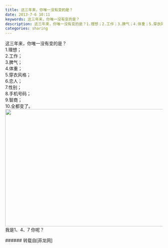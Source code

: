 ```yaml
---
title: 这三年来，你唯一没有变的是？
date: 2013-7-6 10:11
keywords: 这三年来，你唯一没有变的是？
description: 这三年来，你唯一没有变的是？1.理想；2.工作；3.脾气；4.体重；5.穿衣风格；6.恋人；7.性别；8.手机号码；9.智商；10.全都变了。我是1、4、7 你呢？
categories: sharing
---
```

<td class="t_f" id="postmessage_17339">

这三年来，你唯一没有变的是？<br/>
1.理想；<br/>
2.工作；<br/>
3.脾气；<br/>
4.体重；<br/>
5.穿衣风格；<br/>
6.恋人；<br/>
7.性别；<br/>
8.手机号码；<br/>
9.智商；<br/>
10.全都变了。<br/>
<img alt="" border="0" class="zoom" data-cf-modified-575ba3ee46aa11e1781cfcb8-="" file="http://img.xshuma.com/201301/001032130102559562.jpg" height="374" id="aimg_KQnTE" onclick="" onmouseover="" src="http://img.xshuma.com/201301/001032130102559562.jpg" width="650"/><br/>
我是1、4、7 你呢？<br/>
</td>
###### 转载自[菲龙网]
